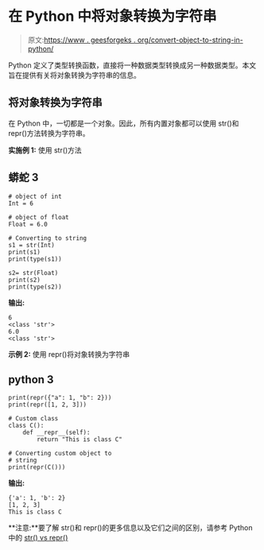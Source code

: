 # 在 Python 中将对象转换为字符串

> 原文:[https://www . geesforgeks . org/convert-object-to-string-in-python/](https://www.geeksforgeeks.org/convert-object-to-string-in-python/)

Python 定义了类型转换函数，直接将一种数据类型转换成另一种数据类型。本文旨在提供有关将对象转换为字符串的信息。

## 将对象转换为字符串

在 Python 中，一切都是一个对象。因此，所有内置对象都可以使用 str()和 repr()方法转换为字符串。

**实施例 1:** 使用 str()方法

## 蟒蛇 3

```
# object of int
Int = 6

# object of float
Float = 6.0

# Converting to string
s1 = str(Int)
print(s1)
print(type(s1))

s2= str(Float)
print(s2)
print(type(s2))
```

**输出:**

```
6
<class 'str'>
6.0
<class 'str'>
```

**示例 2:** 使用 repr()将对象转换为字符串

## python 3

```
print(repr({"a": 1, "b": 2}))
print(repr([1, 2, 3]))

# Custom class
class C():
    def __repr__(self):
        return "This is class C"

# Converting custom object to 
# string
print(repr(C()))
```

**输出:**

```
{'a': 1, 'b': 2}
[1, 2, 3]
This is class C
```

**注意:**要了解 str()和 repr()的更多信息以及它们之间的区别，请参考 Python 中的 [str() vs repr()](https://www.geeksforgeeks.org/str-vs-repr-in-python/)